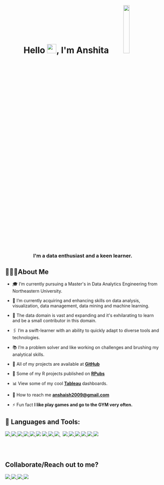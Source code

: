
<h1 align="center">Hello <img src="https://raw.githubusercontent.com/MartinHeinz/MartinHeinz/master/wave.gif" width="30px" height="30px"/>, I'm Anshita 
<img width="20%" height="20%" src="https://digitalcreativemind.com/wp-content/uploads/2021/06/Analytics_amp_Data_Science.gif" /> </h1>
<h3 align="center">I'm a data enthusiast and a keen learner.</h3>


## 🙋🏻‍♀️About Me

- 🎓 I’m currently pursuing a Master's in Data Analytics Engineering from Northeastern University.

- 🌱 I’m currently acquiring and enhancing skills on data analysis, visualization, data management, data mining and machine learning.

- 🔭 The data domain is vast and expanding and it's exhilarating to learn and be a small contributor in this domain.

- 🖇 I’m a swift-learner with an ability to quickly adapt to diverse tools and technologies.

- 📚 I’m a problem solver and like working on challenges and brushing my analytical skills.

- 📖 All of my projects are available at **[GitHub](https://github.com/anshi1995)**

- 📒 Some of my R projects published on **[RPubs](https://rpubs.com/anshitaaishwarya)**

- 📊 View some of my cool **[Tableau](https://public.tableau.com/app/profile/anshita.aishwarya/)** dashboards.

- 📩 How to reach me **anshaish2009@gmail.com**

- ⚡ Fun fact **I like play games and go to the GYM very often.**

## 🚀 Languages and Tools:

<p align="left"> 
    <a href="https://www.rstudio.com/" target="_blank"> <img src="https://img.icons8.com/external-becris-lineal-color-becris/64/undefined/external-r-data-science-becris-lineal-color-becris.png"/> </a>
    <a href="https://www.python.org/" target="_blank"> <img src="https://img.icons8.com/fluency/48/undefined/python.png"/> </a>
    <a href="https://jupyter.org/" target="_blank"> <img src="https://img.icons8.com/fluency/48/undefined/jupyter.png"/> </a>
    <a href="https://www.tableau.com/" target="_blank"> <img src="https://img.icons8.com/color/48/undefined/tableau-software.png"/> </a>
    <a href="https://powerbi.microsoft.com/en-us/" target="_blank"> <img src="https://img.icons8.com/color/48/undefined/power-bi.png"/> </a>
    <a href="https://www.javascript.com/" target="_blank"> <img src="https://img.icons8.com/color/48/000000/javascript.png"/></a> 
    <a href="https://html.com/" target="_blank"> <img src="https://img.icons8.com/external-flaticons-flat-flat-icons/64/undefined/external-html-no-code-flaticons-flat-flat-icons-2.png"/> </a> 
    <a href="https://www.w3.org/Style/CSS/Overview.en.html" target="_blank"> <img src="https://img.icons8.com/external-flaticons-lineal-color-flat-icons/64/undefined/external-css-mobile-app-development-flaticons-lineal-color-flat-icons.png"/> </a> 
    <a style="padding-right:8px;" href="https://www.mysql.com/" target="_blank"> <img src="https://img.icons8.com/fluent/50/000000/mysql-logo.png"/> </a>
    <a href="https://www.cprogramming.com/" target="_blank"> <img src="https://img.icons8.com/color/48/undefined/c-programming.png"/> </a> 
    <a href="https://support.microsoft.com/en-us/excel" target="_blank"> <img src="https://img.icons8.com/color/48/undefined/microsoft-excel-2019--v1.png"/> </a>  
    <a href="https://www.office.com" target="_blank"> <img src="https://img.icons8.com/color/48/undefined/office-365.png"/> </a> 
    <a href="https://www.microsoft.com/en-us/microsoft-365/sharepoint/collaboration" target="_blank"> <img src="https://img.icons8.com/color/48/undefined/microsoft-sharepoint-2019.png"/> </a> 
    <a href="https://www.postman.com/" target="_blank"> <img src="https://img.icons8.com/external-tal-revivo-color-tal-revivo/48/undefined/external-postman-is-the-only-complete-api-development-environment-logo-color-tal-revivo.png"/> </a>
    <a href="https://www.atlassian.com/software/jira" target="_blank"> <img src="https://img.icons8.com/color/48/undefined/jira.png"/> </a>
</p>


<br/>
<br/>

## Collaborate/Reach out to me?
<p align="left">

<a href = "https://www.linkedin.com/in/anshita-aishwarya-0384b2116"> <img src="https://img.icons8.com/fluent/48/000000/linkedin.png"/> </a>
<a href = "mailto:aishwarya.a@northeastern.edu"> <img src="https://img.icons8.com/fluency/48/undefined/email-open.png"/> </a>
<a href = "https://www.instagram.com/anshita.aishwarya/"> <img src="https://img.icons8.com/fluent/48/000000/instagram-new.png"/> </a>
<a href = "https://www.facebook.com/anshita.aishwarya/"> <img src="https://img.icons8.com/fluency/48/undefined/facebook.png"/> </a>

</p>

